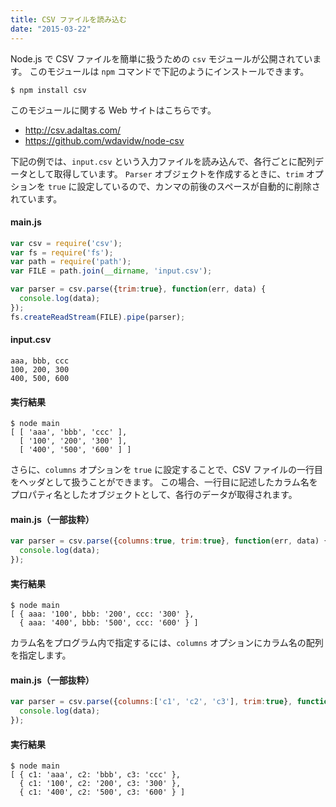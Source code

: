 ```yaml
---
title: CSV ファイルを読み込む
date: "2015-03-22"
---
```


Node.js で CSV ファイルを簡単に扱うための `csv` モジュールが公開されています。
このモジュールは `npm` コマンドで下記のようにインストールできます。

```
$ npm install csv
```

このモジュールに関する Web サイトはこちらです。

- http://csv.adaltas.com/
- https://github.com/wdavidw/node-csv

下記の例では、`input.csv` という入力ファイルを読み込んで、各行ごとに配列データとして取得しています。
`Parser` オブジェクトを作成するときに、`trim` オプションを `true` に設定しているので、カンマの前後のスペースが自動的に削除されています。

#### main.js

```javascript
var csv = require('csv');
var fs = require('fs');
var path = require('path');
var FILE = path.join(__dirname, 'input.csv');

var parser = csv.parse({trim:true}, function(err, data) {
  console.log(data);
});
fs.createReadStream(FILE).pipe(parser);
```

#### input.csv

```
aaa, bbb, ccc
100, 200, 300
400, 500, 600
```

#### 実行結果

```
$ node main
[ [ 'aaa', 'bbb', 'ccc' ],
  [ '100', '200', '300' ],
  [ '400', '500', '600' ] ]
```

さらに、`columns` オプションを `true` に設定することで、CSV ファイルの一行目をヘッダとして扱うことができます。
この場合、一行目に記述したカラム名をプロパティ名としたオブジェクトとして、各行のデータが取得されます。

#### main.js（一部抜粋）

```javascript
var parser = csv.parse({columns:true, trim:true}, function(err, data) {
  console.log(data);
});
```

#### 実行結果

```
$ node main
[ { aaa: '100', bbb: '200', ccc: '300' },
  { aaa: '400', bbb: '500', ccc: '600' } ]
```

カラム名をプログラム内で指定するには、`columns` オプションにカラム名の配列を指定します。

#### main.js（一部抜粋）

```javascript
var parser = csv.parse({columns:['c1', 'c2', 'c3'], trim:true}, function(err, data) {
  console.log(data);
});
```

#### 実行結果

```
$ node main
[ { c1: 'aaa', c2: 'bbb', c3: 'ccc' },
  { c1: '100', c2: '200', c3: '300' },
  { c1: '400', c2: '500', c3: '600' } ]
```

